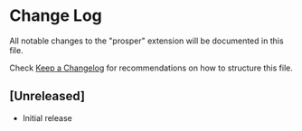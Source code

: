 # Change Log

All notable changes to the "prosper" extension will be documented in this file.

Check [Keep a Changelog](http://keepachangelog.com/) for recommendations on how to structure this file.

## [Unreleased]

- Initial release